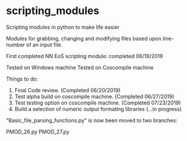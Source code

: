 # scripting_modules

Scripting modules in python to make life easier


Modules for grabbing, changing and modifying files based upon line-number of an input file.


First completed NN EoS scripting module: completed 06/19/2019

Tested on Windows machine
Tested on Coscompile machine

Things to do:

1) Final Code review. (Completed 06/20/2019)
2) Test alpha build on coscompile machine. (Completed 06/27/2019)
3) Test testing option on coscompile machine. (Completed 07/23/2019)
4) Build a selection of numeric output formating libraries (...in progress)


"Basic_file_parsing_functions.py" is now been moved to two branches:

PMOD_26.py
PMOD_27.py
